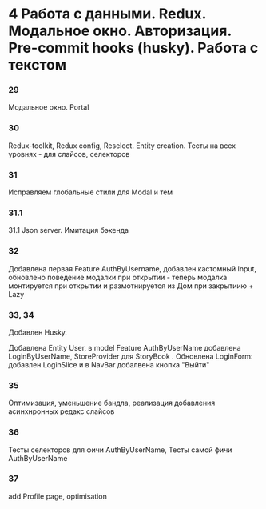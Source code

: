 # 4 Работа с данными. Redux. Модальное окно. Авторизация. Pre-commit hooks (husky). Работа с текстом

### 29

Модальное окно. Portal

### 30

Redux-toolkit, Redux config, Reselect. Entity creation. Тесты на всех уровнях - для слайсов, селекторов

### 31

Исправляем глобальные стили для Modal и тем

### 31.1

31.1 Json server. Имитация бэкенда

### 32

Добавлена первая Feature AuthByUsername, добавлен кастомный Input, обновлено поведение модалки при открытии - теперь модалка монтируется при открытии и размотнируется из Дом при закрытиию + Lazy

### 33, 34

Добавлен Husky.

Добавлена Entity User, в model Feature AuthByUserName добавлена LoginByUserName, StoreProvider для StoryBook . Обновлена LoginForm: добавлен LoginSlice и в NavBar добалвена кнопка "Выйти"

### 35

Оптимизация, уменьшение бандла, реализация добавления асинхнронных редакс слайсов

### 36

Тесты селекторов для фичи AuthByUserName, Тесты самой фичи AuthByUserName

### 37

add Profile page, optimisation
